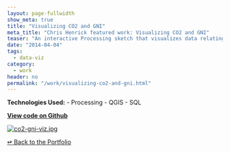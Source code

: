 ```yaml
---
layout: page-fullwidth
show_meta: true
title: "Visualizing CO2 and GNI"
meta_title: "Chris Henrick featured work: Visualizing CO2 and GNI"
teaser: "An interactive Processing sketch that visualizes data relating to climate change from the World Bank&#x27;s Indicators Data."
date: "2014-04-04"
tags:
  - data-viz 
category:
  - work
header: no
permalink: "/work/visualizing-co2-and-gni.html"
---
```




<strong>Technologies Used:</strong>  - Processing  - QGIS  - SQL 

<strong><a href="https://github.com/clhenrick/data-viz-projects/tree/master/03_scatterplot" target="_blank">View code on Github</a></strong>

  <a href="{{site.url}}{{site.baseurl}}/images/co2-gni-viz.jpg" target="_blank">
    <img class="portfolio" src="{{site.url}}{{site.baseurl}}/images/co2-gni-viz.jpg" alt="co2-gni-viz.jpg">
  </a>



[<span class="back-arrow">&#8619;</span> Back to the Portfolio](/work/)
